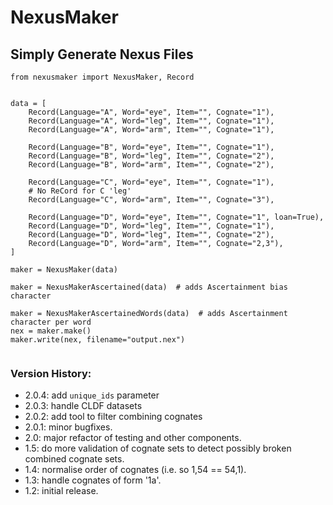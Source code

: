 # NexusMaker

## Simply Generate Nexus Files

```
from nexusmaker import NexusMaker, Record


data = [
    Record(Language="A", Word="eye", Item="", Cognate="1"),
    Record(Language="A", Word="leg", Item="", Cognate="1"),
    Record(Language="A", Word="arm", Item="", Cognate="1"),
    
    Record(Language="B", Word="eye", Item="", Cognate="1"),
    Record(Language="B", Word="leg", Item="", Cognate="2"),
    Record(Language="B", Word="arm", Item="", Cognate="2"),
    
    Record(Language="C", Word="eye", Item="", Cognate="1"),
    # No ReCord for C 'leg'
    Record(Language="C", Word="arm", Item="", Cognate="3"),

    Record(Language="D", Word="eye", Item="", Cognate="1", loan=True),
    Record(Language="D", Word="leg", Item="", Cognate="1"),
    Record(Language="D", Word="leg", Item="", Cognate="2"),
    Record(Language="D", Word="arm", Item="", Cognate="2,3"),
]

maker = NexusMaker(data)

maker = NexusMakerAscertained(data)  # adds Ascertainment bias character

maker = NexusMakerAscertainedWords(data)  # adds Ascertainment character per word
nex = maker.make()
maker.write(nex, filename="output.nex")


```

### Version History:

* 2.0.4: add `unique_ids` parameter 
* 2.0.3: handle CLDF datasets
* 2.0.2: add tool to filter combining cognates
* 2.0.1: minor bugfixes.
* 2.0: major refactor of testing and other components.
* 1.5: do more validation of cognate sets to detect possibly broken combined cognate sets.
* 1.4: normalise order of cognates (i.e. so 1,54 == 54,1).
* 1.3: handle cognates of form '1a'.
* 1.2: initial release.
